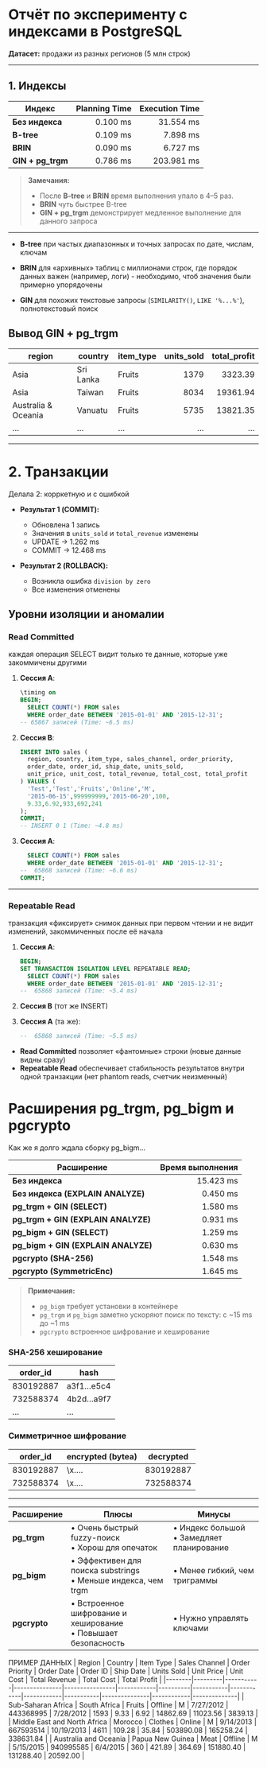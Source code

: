 # Отчёт по эксперименту с индексами в PostgreSQL

**Датасет:** продажи из разных регионов (5 млн строк)  

---

## 1. Индексы

| Индекс             | Planning Time | Execution Time |
| ------------------ | ------------: | -------------: |
| **Без индекса**    |      0.100 ms |      31.554 ms |
| **B-tree**         |      0.109 ms |       7.898 ms |
| **BRIN**           |      0.090 ms |       6.727 ms |
| **GIN + pg\_trgm** |      0.786 ms |     203.981 ms |

> **Замечания:**
>
> * После **B-tree** и **BRIN** время выполнения упало в 4–5 раз.
> * **BRIN** чуть быстрее B-tree
> * **GIN + pg\_trgm** демонстрирует медленное выполнение для данного запроса

---


* **B-tree**
  при частых диапазонных и точных запросах по дате, числам, ключам

* **BRIN**
  для «архивных» таблиц с миллионами строк, где порядок данных важен (например, логи) - необходимо, чтоб значения были примерно упорядочены

* **GIN**
  для похожих текстовые запросы (`SIMILARITY()`, `LIKE '%...%'`), полнотекстовый поиск



## Вывод GIN + pg\_trgm


| region              | country   | item\_type | units\_sold | total\_profit |
| ------------------- | --------- | ---------- | ----------: | ------------: |
| Asia                | Sri Lanka | Fruits     |        1379 |       3323.39 |
| Asia                | Taiwan    | Fruits     |        8034 |      19361.94 |
| Australia & Oceania | Vanuatu   | Fruits     |        5735 |      13821.35 |
| …                   | …         | …          |           … |             … |

---


# 2. Транзакции

Делала 2: корркетную и с ошибкой

* **Результат 1 (COMMIT):**

  * Обновлена 1 запись
  * Значения в `units_sold` и `total_revenue` изменены
  * UPDATE → 1.262 ms
  * COMMIT → 12.468 ms

* **Результат 2 (ROLLBACK):**

  * Возникла ошибка `division by zero`
  * Все изменения отменены


## Уровни изоляции и аномалии

### Read Committed

каждая операция SELECT видит только те данные, которые уже закоммичены другими

1. **Сессия A**:

   ```sql
   \timing on
   BEGIN;
     SELECT COUNT(*) FROM sales
     WHERE order_date BETWEEN '2015-01-01' AND '2015-12-31';
   -- 65867 записей (Time: ~6.5 ms)
   ```

2. **Сессия B**:

   ```sql
   INSERT INTO sales (
     region, country, item_type, sales_channel, order_priority,
     order_date, order_id, ship_date, units_sold,
     unit_price, unit_cost, total_revenue, total_cost, total_profit
   ) VALUES (
     'Test','Test','Fruits','Online','M',
     '2015-06-15',999999999,'2015-06-20',100,
     9.33,6.92,933,692,241
   );
   COMMIT;
   -- INSERT 0 1 (Time: ~4.8 ms)
   ```

3. **Сессия A**:

   ```sql
     SELECT COUNT(*) FROM sales
     WHERE order_date BETWEEN '2015-01-01' AND '2015-12-31';
   --  65868 записей (Time: ~6.6 ms)
   COMMIT;
   ```
---

### Repeatable Read

транзакция «фиксирует» снимок данных при первом чтении и не видит изменений, закоммиченных после её начала

1. **Сессия A**:

   ```sql
   BEGIN;
   SET TRANSACTION ISOLATION LEVEL REPEATABLE READ;
     SELECT COUNT(*) FROM sales
     WHERE order_date BETWEEN '2015-01-01' AND '2015-12-31';
   --  65868 записей (Time: ~5.4 ms)
   ```

2. **Сессия B** (тот же INSERT)

3. **Сессия A** (та же):

   ```sql
   --  65868 записей (Time: ~5.5 ms)
   ```

* **Read Committed** позволяет «фантомные» строки (новые данные видны сразу)
* **Repeatable Read** обеспечивает стабильность результатов внутри одной транзакции (нет phantom reads, счетчик неизменный)


# Расширения pg_trgm, pg_bigm и pgcrypto

Как же я долго ждала сборку pg\_bigm...

| Расширение                         | Время выполнения |
|------------------------------------|-----------------:|
| **Без индекса**                    |        15.423 ms |
| **Без индекса (EXPLAIN ANALYZE)**  |         0.450 ms |
| **pg_trgm + GIN (SELECT)**         |         1.580 ms |
| **pg_trgm + GIN (EXPLAIN ANALYZE)**|         0.931 ms |
| **pg_bigm + GIN (SELECT)**         |         1.259 ms |
| **pg_bigm + GIN (EXPLAIN ANALYZE)**|         0.630 ms |
| **pgcrypto (SHA-256)**             |         1.548 ms |
| **pgcrypto (SymmetricEnc)**        |         1.645 ms |

> **Примечания:**  
> - `pg_bigm` требует установки в контейнере
> - `pg_trgm` и `pg_bigm` заметно ускоряют поиск по тексту: с ~15 ms до ~1 ms
> - `pgcrypto` встроенное шифрование и хеширование

### SHA-256 хеширование

  | order\_id | hash      |
  | --------- | --------- |
  | 830192887 | a3f1…e5c4 |
  | 732588374 | 4b2d…a9f7 |
  | …         | …         |

### Симметричное шифрование

  | order\_id | encrypted (bytea) | decrypted |
  | --------- | ----------------- | --------- |
  | 830192887 | \x….              | 830192887 |
  | 732588374 | \x….              | 732588374 |

---


| Расширение   | Плюсы                                                            | Минусы                                                 |
| ------------ | ---------------------------------------------------------------- | ------------------------------------------------------ |
| **pg\_trgm** | • Очень быстрый fuzzy-поиск<br>• Хорош для опечаток              | • Индекс большой<br>• Замедляет планирование           |
| **pg\_bigm** | • Эффективен для поиска substrings<br>• Меньше индекса, чем trgm | • Менее гибкий, чем триграммы                          |
| **pgcrypto** | • Встроенное шифрование и хеширование<br>• Повышает безопасность | • Нужно управлять ключами |



ПРИМЕР ДАННЫХ 
| Region | Country | Item Type | Sales Channel | Order Priority | Order Date | Order ID | Ship Date | Units Sold | Unit Price | Unit Cost | Total Revenue | Total Cost | Total Profit |
|--------|---------|-----------|---------------|----------------|------------|----------|-----------|------------|------------|-----------|---------------|------------|--------------|
| Sub-Saharan Africa | South Africa | Fruits | Offline | M | 7/27/2012 | 443368995 | 7/28/2012 | 1593 | 9.33 | 6.92 | 14862.69 | 11023.56 | 3839.13 |
| Middle East and North Africa | Morocco | Clothes | Online | M | 9/14/2013 | 667593514 | 10/19/2013 | 4611 | 109.28 | 35.84 | 503890.08 | 165258.24 | 338631.84 |
| Australia and Oceania | Papua New Guinea | Meat | Offline | M | 5/15/2015 | 940995585 | 6/4/2015 | 360 | 421.89 | 364.69 | 151880.40 | 131288.40 | 20592.00 |
